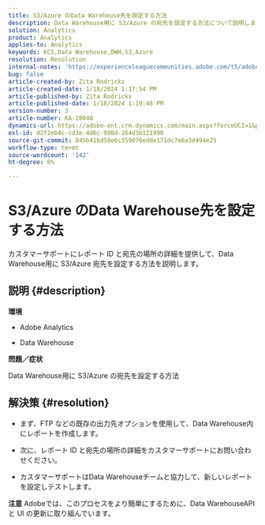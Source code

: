 ```yaml
---
title: S3/Azure のData Warehouse先を設定する方法
description: Data Warehouse用に S3/Azure の宛先を設定する方法について説明します。
solution: Analytics
product: Analytics
applies-to: Analytics
keywords: KCS,Data Warehouse,DWH,S3,Azure
resolution: Resolution
internal-notes: 'https://experienceleaguecommunities.adobe.com/t5/adobe-analytics-ideas/amazon-s3-support-for-data-warehouse/idi-p/341037  Azure example: https://jira.corp.adobe.com/browse/AN-259530  S3 example: https://jira.corp.adobe.com/browse/AN-294769'
bug: false
article-created-by: Zita Rodricks
article-created-date: 1/18/2024 1:17:54 PM
article-published-by: Zita Rodricks
article-published-date: 1/18/2024 1:19:48 PM
version-number: 3
article-number: KA-20048
dynamics-url: https://adobe-ent.crm.dynamics.com/main.aspx?forceUCI=1&pagetype=entityrecord&etn=knowledgearticle&id=cf6b0afa-03b6-ee11-a569-6045bd0065f9
exl-id: d2f2eb4c-cd3e-4d6c-998d-264d3b121990
source-git-commit: 845b416d58e6c359076edde171dc7e6a3d494e25
workflow-type: tm+mt
source-wordcount: '142'
ht-degree: 6%

---
```


# S3/Azure のData Warehouse先を設定する方法


カスタマーサポートにレポート ID と宛先の場所の詳細を提供して、Data Warehouse用に S3/Azure 宛先を設定する方法を説明します。

## 説明 {#description}


<b>環境</b>

- Adobe Analytics

- Data Warehouse

<b>問題／症状</b>

Data Warehouse用に S3/Azure の宛先を設定する方法


## 解決策 {#resolution}


- まず、FTP などの既存の出力先オプションを使用して、Data Warehouse内にレポートを作成します。

- 次に、レポート ID と宛先の場所の詳細をカスタマーサポートにお問い合わせください。

- カスタマーサポートはData Warehouseチームと協力して、新しいレポートを設定しテストします。

<b>注意</b>
Adobeでは、このプロセスをより簡単にするために、Data WarehouseAPI と UI の更新に取り組んでいます。
